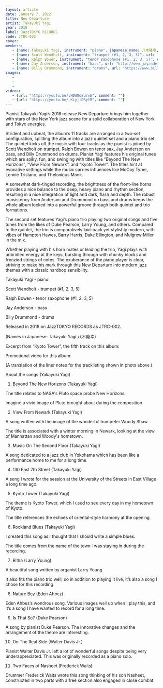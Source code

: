 ```yaml
---
layout: article
date: January 7, 2022
title: New Departure
artist: Takayuki Yagi
year: 2018
label: JazzTOKYO RECORDS
code: JTRC-002
cover: 
members:
   - {name: Takayuki Yagi, instrument: "piano", japanese_name: 八木隆幸, url: "https://yagitakayuki.com"}
   - {name: Scott Wendholt, instrument: "trumpet (#1, 2, 3, 5)", url: "https://www.scottwendholt.net/"}
   - {name: Ralph Bowen, instrument: "tenor saxophone (#1, 2, 3, 5)", url: "http://www.ralphbowen.com/"}
   - {name: Jay Anderson, instrument: "bass", url: "http://www.jayandersonbass.com/"}
   - {name: Billy Drummond, instrument: "drums", url: "https://www.billydrummonddrums.com/"}
images:
   - 
   - 
   - 
videos: 
   - {url: "https://youtu.be/vHDWOoBurvE", comment: ""}
   - {url: "https://youtu.be/_KiyjtDRyfM", comment: ""}
---
```



Pianist Takayuki Yagi’s 2018 release New Departure brings him together with stars of the New York jazz scene for a solid collaboration of New York and Tokyo energies.

Strident and upbeat, the album’s 11 tracks are arranged in a two-set configuration, splitting the album into a jazz quintet set and a piano trio set. The quintet kicks off the music with four tracks as the pianist is joined by Scott Wendholt on trumpet, Ralph Bowen on tenor sax, Jay Anderson on bass, and Billy Drummond on drums. Pianist Yagi features his original tunes which are spiky, fun, and swinging with titles like “Beyond The New Horizons”, “View From Newark”, and “Kyoto Tower”. The titles hint at evocative settings while the music carries influences like McCoy Tyner, Lennie Tristano, and Thelonious Monk.





A somewhat dark-tinged recording, the brightness of the front-line horns provides a nice balance to the deep, heavy piano and rhythm section, resulting in a nice integration of light and dark, flash and depth. The robust consistency from Anderson and Drummond on bass and drums keeps the whole album locked into a powerful groove through both quintet and trio formations.

The second set features Yagi’s piano trio playing two original songs and five tunes from the likes of Duke Pearson, Larry Young, and others. Compared to the quintet, the trio is comparatively laid-back yet stylishly modern, with vibes of Hampton Hawes, Barry Harris, Duke Ellington, and Mulgrew Miller in the mix.

Whether playing with his horn mates or leading the trio, Yagi plays with unbridled energy at the keys, bursting through with chunky blocks and frenzied strings of notes. The exuberance of the piano player is clear, striving to make his mark through this New Departure into modern jazz themes with a classic hardbop sensibility.



Takayuki Yagi - piano

Scott Wendholt - trumpet (#1, 2, 3, 5)

Ralph Bowen - tenor saxophone (#1, 2, 3, 5)

Jay Anderson - bass

Billy Drummond - drums

Released in 2018 on JazzTOKYO RECORDS as JTRC-002.

(Names in Japanese: Takayuki Yagi 八木隆幸)

Excerpt from “Kyoto Tower”, the fifth track on this album:

Promotional video for this album:

(A translation of the liner notes for the tracklisting shown in photo above.)

About the songs (Yakayuki Yagi)



01. Beyond The New Horizons (Takayuki Yagi)

The title relates to NASA's Pluto space probe New Horizons.

Imagine a vivid image of Pluto brought about during the composition.



02. View From Newark (Takayuki Yagi)

A song written with the image of the wonderful trumpeter Woody Shaw.

The title is associated with a winter morning in Newark, looking at the view of Manhattan and Woody's hometown.



03. Music On The Second Floor (Takayuki Yagi)

A song dedicated to a jazz club in Yokohama which has been like a performance home to me for a long time.



04. 130 East 7th Street (Takayuki Yagi)

A song I wrote for the session at the University of the Streets in East Village a long time ago.



05. Kyoto Tower (Takayuki Yagi)

The theme is Kyoto Tower, which I used to see every day in my hometown of Kyoto.

The title references the echoes of oriental-style harmony at the opening.



06. Rockland Blues (Takayuki Yagi)

I created this song as I thought that I should write a simple blues.

The title comes from the name of the town I was staying in during the recording.



07. Ritha (Larry Young)

A beautiful song written by organist Larry Young.

It also fits the piano trio well, so in addition to playing it live, it’s also a song I chose for this recording.



08. Nature Boy (Eden Ahbez)

Eden Ahbez’s wondrous song. Various images well up when I play this, and it’s a song I have wanted to record for a long time.



09. Is That So? (Duke Pearson)

A song by pianist Duke Pearson. The innovative changes and the arrangement of the theme are interesting.



10. On The Real Side (Walter Davis Jr.)

Pianist Walter Davis Jr. left a lot of wonderful songs despite being very underappreciated. This was originally recorded as a piano solo.



11. Two Faces of Nasheet (Frederick Waits)

Drummer Frederick Waits wrote this song thinking of his son Nasheet, constructed in two parts with a free section also engaged in close combat.




